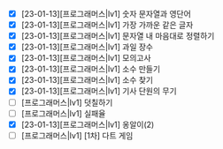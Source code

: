 - [x] [23-01-13][프로그래머스|lv1] 숫자 문자열과 영단어
- [x] [23-01-13][프로그래머스|lv1] 가장 가까운 같은 글자
- [x] [23-01-13][프로그래머스|lv1] 문자열 내 마음대로 정렬하기
- [x] [23-01-13][프로그래머스|lv1] 과일 장수
- [x] [23-01-13][프로그래머스|lv1] 모의고사
- [x] [23-01-13][프로그래머스|lv1] 소수 만들기
- [x] [23-01-13][프로그래머스|lv1] 소수 찾기
- [x] [23-01-13][프로그래머스|lv1] 기사 단원의 무기
- [ ] [프로그래머스|lv1] 덧칠하기
- [ ] [프로그래머스|lv1] 실패율
- [x] [23-01-13][프로그래머스|lv1] 옹알이(2)
- [ ] [프로그래머스|lv1] [1차] 다트 게임